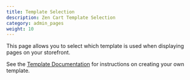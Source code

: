 ```yaml
---
title: Template Selection
description: Zen Cart Template Selection
category: admin_pages
weight: 10
---
```


This page allows you to select which template is used when displaying pages on your storefront.

See the [Template Documentation](/user/template/) for instructions on creating your own template.

